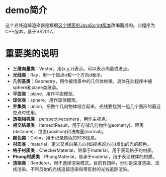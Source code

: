 # demo简介
这个光线追踪渲染器是根据[这个博客的JavaScript版本](https://www.cnblogs.com/miloyip/archive/2010/03/29/1698953.html)改编而成的。此程序为C++版本，基于VS2017。
# 重要类的说明
- **三维向量类**：Vector，用(x,y,z)表示。可以表示向量或者点。
- **光线类**：Ray，用一个起点o和一个方向d表示。
- **几何基类**：Geometry，用作被场景中的几何体继承。具体在此程序中被sphere和plane类继承。
- **平面类**：plane，用作平面模型。
- **球体类**：sphere，用作球体模型。
- **并集类**：union，把做个几何物体结合起来，光线要找到一组几个图形的最近交点时使用。
- **透视相机类**：perspectivecamera，用作主视点。
- **相交结果类**：ItersectResult，用于存储几何物件(geometry)、距离(distance)、位置(position)和法向量(normal)。
- **颜色类**：Color，用于记录颜色的RGB信息。
- **材质类**：material，定义交点向某方向(如视点的方向)发出的光的颜色。
- **格子材质类**：CheckerMaterial，继承于material，用于表现格子的材质。
- **Phong材质类**：PhongMaterial，继承于material，用于表现球体的材质。
- **渲染类**：Renderer，用于选择渲染模式。目前有四种，分别是深度渲染、法线渲染、不带反射的光线追踪渲染和带反射的光线追踪渲染。